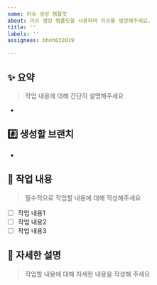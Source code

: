 ```yaml
---
name: 이슈 생성 템플릿
about: 이슈 생성 템플릿을 사용하여 이슈를 생성해주세요.
title: ''
labels: ''
assignees: bhoh032019

---
```


## ✨ 요약

> 작업 내용에 대해 간단히 설명해주세요

-

## #️⃣ 생성할 브랜치

-

## 🔨 작업 내용

> 필수적으로 작업할 내용에 대해 작성해주세요

- [ ] 작업 내용1
- [ ] 작업 내용2
- [ ] 작업 내용3

## 📝 자세한 설명

> 작업할 내용에 대해 자세한 내용을 작성해 주세요
